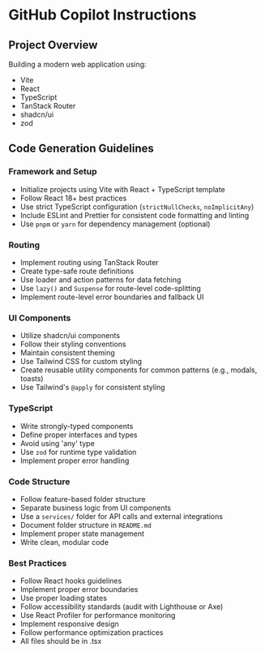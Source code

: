 # GitHub Copilot Instructions

## Project Overview

Building a modern web application using:

- Vite
- React
- TypeScript
- TanStack Router
- shadcn/ui
- zod

## Code Generation Guidelines

### Framework and Setup

- Initialize projects using Vite with React + TypeScript template
- Follow React 18+ best practices
- Use strict TypeScript configuration (`strictNullChecks`, `noImplicitAny`)
- Include ESLint and Prettier for consistent code formatting and linting
- Use `pnpm` or `yarn` for dependency management (optional)

### Routing

- Implement routing using TanStack Router
- Create type-safe route definitions
- Use loader and action patterns for data fetching
- Use `lazy()` and `Suspense` for route-level code-splitting
- Implement route-level error boundaries and fallback UI

### UI Components

- Utilize shadcn/ui components
- Follow their styling conventions
- Maintain consistent theming
- Use Tailwind CSS for custom styling
- Create reusable utility components for common patterns (e.g., modals, toasts)
- Use Tailwind's `@apply` for consistent styling

### TypeScript

- Write strongly-typed components
- Define proper interfaces and types
- Avoid using 'any' type
- Use `zod` for runtime type validation
- Implement proper error handling

### Code Structure

- Follow feature-based folder structure
- Separate business logic from UI components
- Use a `services/` folder for API calls and external integrations
- Document folder structure in `README.md`
- Implement proper state management
- Write clean, modular code

### Best Practices

- Follow React hooks guidelines
- Implement proper error boundaries
- Use proper loading states
- Follow accessibility standards (audit with Lighthouse or Axe)
- Use React Profiler for performance monitoring
- Implement responsive design
- Follow performance optimization practices
- All files should be in .tsx
